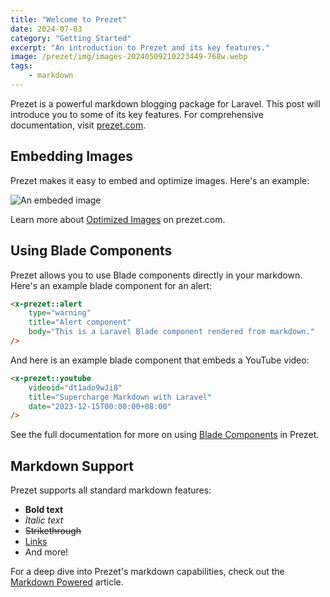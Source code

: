 ```yaml
---
title: "Welcome to Prezet"
date: 2024-07-03
category: "Getting Started"
excerpt: "An introduction to Prezet and its key features."
image: /prezet/img/images-20240509210223449-768w.webp
tags:   
    - markdown
---
```


Prezet is a powerful markdown blogging package for Laravel. This post will introduce you to some of its key features. For comprehensive documentation, visit [prezet.com](https://prezet.com).

## Embedding Images

Prezet makes it easy to embed and optimize images. Here's an example:

![An embeded image](images-20240509210223449.webp)

Learn more about [Optimized Images](https://prezet.com/features/images) on prezet.com.

## Using Blade Components

Prezet allows you to use Blade components directly in your markdown. Here's an example blade component for an alert:

```html +parse
<x-prezet::alert
    type="warning"
    title="Alert component"
    body="This is a Laravel Blade component rendered from markdown."
/>
```

And here is an example blade component that embeds a YouTube video:

```html +parse
<x-prezet::youtube
    videoid="dt1ado9wJi8"
    title="Supercharge Markdown with Laravel"
    date="2023-12-15T00:00:00+08:00"
/>
```

See the full documentation for more on using [Blade Components](https://prezet.com/features/blade) in Prezet.

## Markdown Support

Prezet supports all standard markdown features:

-   **Bold text**
-   _Italic text_
-   ~~Strikethrough~~
-   [Links](https://example.com)
-   And more!

For a deep dive into Prezet's markdown capabilities, check out the [Markdown Powered](https://prezet.com/features/markdown) article.
